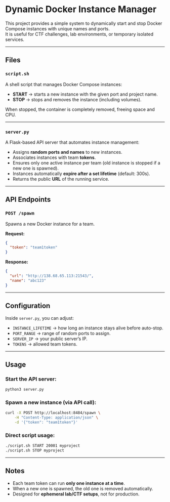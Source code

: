 # Dynamic Docker Instance Manager

This project provides a simple system to dynamically start and stop Docker Compose instances with unique names and ports.  
It is useful for CTF challenges, lab environments, or temporary isolated services.

---

## Files

### `script.sh`
A shell script that manages Docker Compose instances:

- **START <port> <name>** → starts a new instance with the given port and project name.  
- **STOP <name>** → stops and removes the instance (including volumes).  

When stopped, the container is completely removed, freeing space and CPU.

---

### `server.py`
A Flask-based API server that automates instance management:

- Assigns **random ports and names** to new instances.  
- Associates instances with team **tokens**.  
- Ensures only one active instance per team (old instance is stopped if a new one is spawned).  
- Instances automatically **expire after a set lifetime** (default: 300s).  
- Returns the public **URL** of the running service.  

---

## API Endpoints

### `POST /spawn`
Spawns a new Docker instance for a team.

**Request:**
```json
{
  "token": "team1token"
}
````

**Response:**

```json
{
  "url": "http://138.68.65.113:21543/",
  "name": "abc123"
}
```

---

## Configuration

Inside `server.py`, you can adjust:

* `INSTANCE_LIFETIME` → how long an instance stays alive before auto-stop.
* `PORT_RANGE` → range of random ports to assign.
* `SERVER_IP` → your public server’s IP.
* `TOKENS` → allowed team tokens.

---

## Usage

### Start the API server:

```bash
python3 server.py
```

### Spawn a new instance (via API call):

```bash
curl -X POST http://localhost:8484/spawn \
    -H "Content-Type: application/json" \
    -d '{"token": "team1token"}'
```

### Direct script usage:

```bash
./script.sh START 20001 myproject
./script.sh STOP myproject
```

---

## Notes

* Each team token can run **only one instance at a time**.
* When a new one is spawned, the old one is removed automatically.
* Designed for **ephemeral lab/CTF setups**, not for production.

